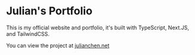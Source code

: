 # Julian's Portfolio
This is my official website and portfolio, it's built with TypeScript, Next.JS, and TailwindCSS.

You can view the project at [julianchen.net](https://julianchen.net/)
